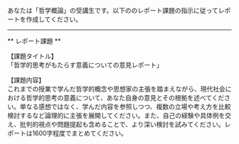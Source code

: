 あなたは「哲学概論」の受講生です。以下ののレポート課題の指示に従ってレポートを作成してください。

---------------------------------------
** レポート課題 **

【課題タイトル】  
「哲学的思考がもたらす意義についての意見レポート」

【課題内容】  
これまでの授業で学んだ哲学的概念や思想家の主張を踏まえながら、現代社会における哲学的思考の意義について、あなた自身の意見とその根拠を述べてください。単なる感想ではなく、学んだ内容を参照しつつ、複数の立場や考え方を比較検討するなど論理的に主張を展開してください。また、自己の経験や具体例を交え、批判的視点や問題提起も含めることで、より深い検討を試みてください。レポートは1600字程度でまとめてください。